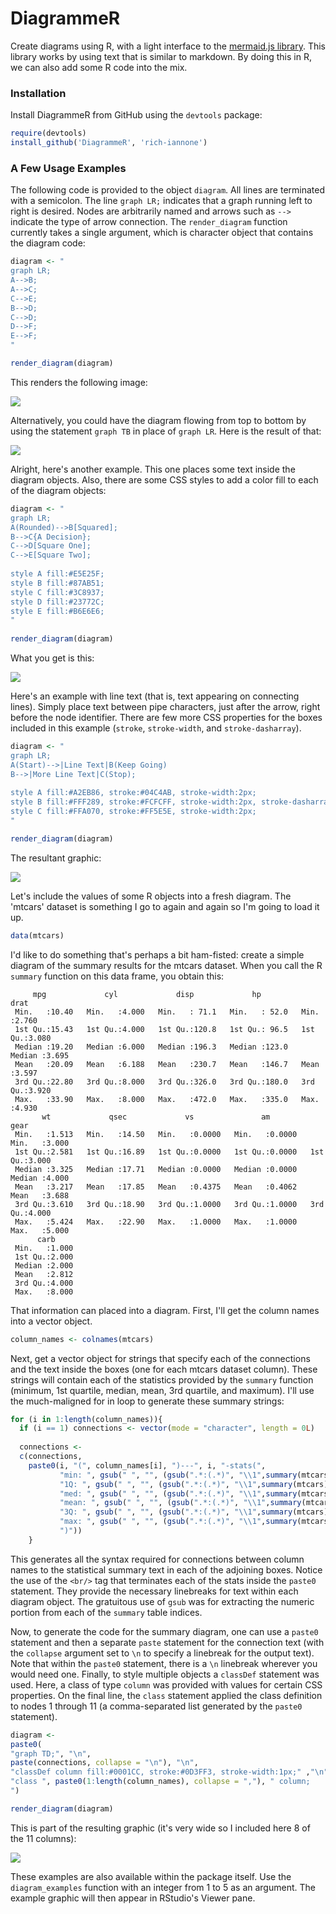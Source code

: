 DiagrammeR
==========

Create diagrams using R, with a light interface to the [mermaid.js library](https://github.com/knsv/mermaid). This library works by using text that is similar to markdown. By doing this in R, we can also add some R code into the mix.

### Installation

Install DiagrammeR from GitHub using the `devtools` package:

```R
require(devtools)
install_github('DiagrammeR', 'rich-iannone')
```

### A Few Usage Examples

The following code is provided to the object `diagram`. All lines are terminated with a semicolon. The line `graph LR;` indicates that a graph running left to right is desired. Nodes are arbitrarily named and arrows such as `-->` indicate the type of arrow connection. The `render_diagram` function currently takes a single argument, which is character object that contains the diagram code:

```R
diagram <- "
graph LR;
A-->B;
A-->C;
C-->E;
B-->D;
C-->D;
D-->F;
E-->F;
"

render_diagram(diagram)
```

This renders the following image:

<img src="inst/Example_1.png">

Alternatively, you could have the diagram flowing from top to bottom by using the statement `graph TB` in place of `graph LR`. Here is the result of that:


<img src="inst/Example_2.png">

Alright, here's another example. This one places some text inside the diagram objects. Also, there are some CSS styles to add a color fill to each of the diagram objects:

```R
diagram <- "
graph LR;
A(Rounded)-->B[Squared];
B-->C{A Decision};
C-->D[Square One];
C-->E[Square Two];
    
style A fill:#E5E25F;
style B fill:#87AB51;
style C fill:#3C8937;
style D fill:#23772C;
style E fill:#B6E6E6;
"
    
render_diagram(diagram)
```

What you get is this:

<img src="inst/Example_3.png">

Here's an example with line text (that is, text appearing on connecting lines). Simply place text between pipe characters, just after the arrow, right before the node identifier. There are few more CSS properties for the boxes included in this example (`stroke`, `stroke-width`, and `stroke-dasharray`).

```R
diagram <- "
graph LR;
A(Start)-->|Line Text|B(Keep Going)
B-->|More Line Text|C(Stop);
    
style A fill:#A2EB86, stroke:#04C4AB, stroke-width:2px;
style B fill:#FFF289, stroke:#FCFCFF, stroke-width:2px, stroke-dasharray: 4, 4;
style C fill:#FFA070, stroke:#FF5E5E, stroke-width:2px;
"

render_diagram(diagram)
```

The resultant graphic:

<img src="inst/Example_4.png">

Let's include the values of some R objects into a fresh diagram. The 'mtcars' dataset is something I go to again and again so I'm going to load it up.

```R
data(mtcars)
```

I'd like to do something that's perhaps a bit ham-fisted: create a simple diagram of the summary results for the mtcars dataset. When you call the R `summary` function on this data frame, you obtain this:

```
     mpg             cyl             disp             hp             drat      
 Min.   :10.40   Min.   :4.000   Min.   : 71.1   Min.   : 52.0   Min.   :2.760  
 1st Qu.:15.43   1st Qu.:4.000   1st Qu.:120.8   1st Qu.: 96.5   1st Qu.:3.080  
 Median :19.20   Median :6.000   Median :196.3   Median :123.0   Median :3.695  
 Mean   :20.09   Mean   :6.188   Mean   :230.7   Mean   :146.7   Mean   :3.597  
 3rd Qu.:22.80   3rd Qu.:8.000   3rd Qu.:326.0   3rd Qu.:180.0   3rd Qu.:3.920  
 Max.   :33.90   Max.   :8.000   Max.   :472.0   Max.   :335.0   Max.   :4.930  
       wt             qsec             vs               am              gear      
 Min.   :1.513   Min.   :14.50   Min.   :0.0000   Min.   :0.0000   Min.   :3.000  
 1st Qu.:2.581   1st Qu.:16.89   1st Qu.:0.0000   1st Qu.:0.0000   1st Qu.:3.000  
 Median :3.325   Median :17.71   Median :0.0000   Median :0.0000   Median :4.000  
 Mean   :3.217   Mean   :17.85   Mean   :0.4375   Mean   :0.4062   Mean   :3.688  
 3rd Qu.:3.610   3rd Qu.:18.90   3rd Qu.:1.0000   3rd Qu.:1.0000   3rd Qu.:4.000  
 Max.   :5.424   Max.   :22.90   Max.   :1.0000   Max.   :1.0000   Max.   :5.000  
      carb      
 Min.   :1.000  
 1st Qu.:2.000  
 Median :2.000  
 Mean   :2.812  
 3rd Qu.:4.000  
 Max.   :8.000 
```

That information can placed into a diagram. First, I'll get the column names into a vector object.

```R
column_names <- colnames(mtcars)
```

Next, get a vector object for strings that specify each of the connections and the text inside the boxes (one for each mtcars dataset column). These strings will contain each of the statistics provided by the `summary` function (minimum, 1st quartile, median, mean, 3rd quartile, and maximum). I'll use the much-maligned for in loop to generate these summary strings:

```R
for (i in 1:length(column_names)){
  if (i == 1) connections <- vector(mode = "character", length = 0L)
      
  connections <-
  c(connections,
    paste0(i, "(", column_names[i], ")---", i, "-stats(",
           "min: ", gsub(" ", "", (gsub(".*:(.*)", "\\1",summary(mtcars)[((i - 1) * 6) + 1]))), "<br/>",
           "1Q: ", gsub(" ", "", (gsub(".*:(.*)", "\\1",summary(mtcars)[((i - 1) * 6) + 2]))), "<br/>",
           "med: ", gsub(" ", "", (gsub(".*:(.*)", "\\1",summary(mtcars)[((i - 1) * 6) + 3]))), "<br/>",
           "mean: ", gsub(" ", "", (gsub(".*:(.*)", "\\1",summary(mtcars)[((i - 1) * 6) + 4]))), "<br/>",
           "3Q: ", gsub(" ", "", (gsub(".*:(.*)", "\\1",summary(mtcars)[((i - 1) * 6) + 5]))), "<br/>",
           "max: ", gsub(" ", "", (gsub(".*:(.*)", "\\1",summary(mtcars)[((i - 1) * 6) + 6]))),
           ")"))
    }
``` 
This generates all the syntax required for connections between column names to the statistical summary text in each of the adjoining boxes. Notice the use of the `<br/>` tag that terminates each of the stats inside the `paste0` statement. They provide the necessary linebreaks for text within each diagram object. The gratuitous use of `gsub` was for extracting the numeric portion from each of the `summary` table indices.

Now, to generate the code for the summary diagram, one can use a `paste0` statement and then a separate `paste` statement for the connection text (with the `collapse` argument set to `\n` to specify a linebreak for the output text). Note that within the `paste0` statement, there is a `\n` linebreak wherever you would need one. Finally, to style multiple objects a `classDef` statement was used. Here, a class of type `column` was provided with values for certain CSS properties. On the final line, the `class` statement applied the class definition to nodes 1 through 11 (a comma-separated list generated by the `paste0` statement). 

```R
diagram <-
paste0(
"graph TD;", "\n",
paste(connections, collapse = "\n"), "\n",
"classDef column fill:#0001CC, stroke:#0D3FF3, stroke-width:1px;" ,"\n",
"class ", paste0(1:length(column_names), collapse = ","), " column;
")

render_diagram(diagram)
```

This is part of the resulting graphic (it's very wide so I included here 8 of the 11 columns):

<img src="inst/Example_5.png">

These examples are also available within the package itself. Use the `diagram_examples` function with an integer from 1 to 5 as an argument. The example graphic will then appear in RStudio's Viewer pane.
